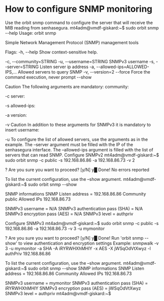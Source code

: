 # How to configure SNMP monitoring 

Use the 
orbit snmp
 command to configure the server that will receive the MIB reading from senhasegura.
mt4adm@vmdf-giskard:~$ sudo orbit snmp --help
Usage: orbit snmp

Simple Network Management Protocol (SNMP) management tools

Flags:
  -h, --help                Show context-sensitive help.

  -c, --community=STRING
  -u, --username=STRING     SNMPv3 username
  -s, --server=STRING       Listen server ip address
  -a, --allowed-ips=ALLOWED-IPS,...
                            Allowed servers to query SNMP
  -v, --version=2
      --force               Force the command execution, never prompt
      --show

Caution
The following arguments are mandatory:
community:
 
-c
server:
 
-s
allowed-ips:
 
-a
version:
 
-v
Caution
In addition to these arguments for 
SNMPv3
 it is mandatory to insert 
username:
 
-u
To configure the list of allowed servers, use the arguments as in the example. The 
–server
 argument must be filled with the IP of the senhasegura interface. The 
–allowed-ips
 argument is filled with the list of servers that can read SNMP.
Configure SNMPv2
mt4adm@vmdf-giskard:~$ sudo orbit snmp -c public -s 192.168.86.86 -a 192.168.86.73 -v 2

? Are you sure you want to proceed? [y/N] y█
Done!
No errors reported

To list the current configuration, use the 
–show
 argument.
mt4adm@vmdf-giskard:~$ sudo orbit snmp --show

SNMP informations
SNMP Listen address = 192.168.86.86
Community public
Allowed IPs
192.168.86.73

SNMPv3 username = N/A
SNMPv3 authentication pass (SHA) = N/A
SNMPv3 encryption pass (AES) = N/A
SNMPv3 level = authpriv

Configure SNMPv3
mt4adm@vmdf-giskard:~$ sudo orbit snmp -c public -s 192.168.86.86 -a 192.168.86.73 -v 3 -u mymonitor

? Are you sure you want to proceed? [y/N] y█
Done!
Run 'orbit snmp --show' to view authentication and encryption settings
Example: snmpwalk -v 3 -u mymonitor -a SHA -A iRYRWHXhMHlY -x AES -X jWSqOdVtXwyz -l authPriv 192.168.86.86

To list the current configuration, use the 
–show
 argument.
mt4adm@vmdf-giskard:~$ sudo orbit snmp --show
SNMP informations
SNMP Listen address = 192.168.86.86
Community
Allowed IPs
192.168.86.73

SNMPv3 username = mymonitor
SNMPv3 authentication pass (SHA) = iRYRWHXhMHlY
SNMPv3 encryption pass (AES) = jWSqOdVtXwyz
SNMPv3 level = authpriv
mt4adm@vmdf-giskard:~$